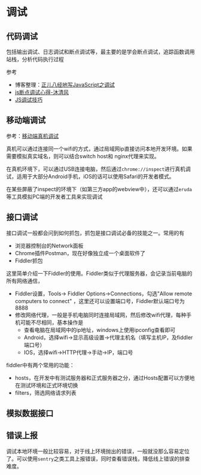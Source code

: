 调试
===

## 代码调试
包括输出调试、日志调试和断点调试等，最主要的是学会断点调试，追踪函数调用站栈，分析代码执行过程

参考
* 博客整理：[正儿八经地写JavaScript之调试](http://www.shymean.com/article/%E6%AD%A3%E5%84%BF%E5%85%AB%E7%BB%8F%E5%9C%B0%E5%86%99JavaScript%E4%B9%8B%E8%B0%83%E8%AF%95)
* [js断点调试心得-沐清风](http://www.cnblogs.com/mqfblog/p/5397282.html)
* [JS调试技巧](http://blog.csdn.net/crper/article/details/50722753)

## 移动端调试
参考：[移动端真机调试](https://juejin.im/post/5c947f5251882568396a6773)

真机可以通过连接同一个wifi的方式，通过局域网ip直接访问本地开发环境。如果需要模拟真实域名，则可以结合switch host和 nginx代理来实现。

在真机环境下，可以通过USB连接电脑，然后通过`chrome://inspect`进行真机调试，适用于大部分Android手机，iOS的话可以使用Safari的开发者模式。

在某些屏蔽了inspect的环境下（如第三方app的webview中），还可以通过`eruda`等工具模拟PC端的开发者工具来实现调试


## 接口调试
接口调试一般都会问到如何抓包，抓包是接口调试必备的技能之一。常用的有
* 浏览器控制台的Network面板
* Chrome插件Postman，现在好像独立成一个桌面软件了
* Fiddler抓包


这里简单介绍一下Fiddler的使用。Fiddler类似于代理服务器，会记录当前电脑的所有网络通信，
* Fiddler设置，Tools-> Fiddler Options->Connections，勾选"Allow remote computers to connect" ，这里还可以设置端口号，Fiddler默认端口号为8888
* 修改网络代理，一般是手机电脑同时连接局域网，然后修改wifi代理，每种手机可能不尽相同，基本操作是
    * 查看电脑在局域网中的ip地址，windows上使用ipconfig查看即可
    * Android，选择wifi->显示高级设置->代理主机名（填写主机IP，及fiddler端口号）
    * IOS，选择wifi->HTTP代理->手动->IP，端口号

fiddler中有两个常用的功能：
* hosts，在开发中有测试服务器和正式服务器之分，通过Hosts配置可以方便地在测试环境和正式环境切换
* filters，筛选网络请求列表

## 模拟数据接口

## 错误上报

调试本地环境一般比较容易，对于线上环境抛出的错误，一般就没那么容易定位了。可以使用`sentry`之类工具上报错误，同时查看错误栈，降低线上错误的排查难度。
